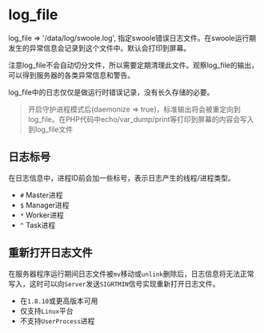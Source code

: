 # log_file

log_file => '/data/log/swoole.log', 指定swoole错误日志文件。在swoole运行期发生的异常信息会记录到这个文件中。默认会打印到屏幕。

注意log_file不会自动切分文件，所以需要定期清理此文件。观察log_file的输出，可以得到服务器的各类异常信息和警告。

log_file中的日志仅仅是做运行时错误记录，没有长久存储的必要。

> 开启守护进程模式后(daemonize => true)，标准输出将会被重定向到log_file。在PHP代码中echo/var_dump/print等打印到屏幕的内容会写入到log_file文件

日志标号
-----
在日志信息中，进程ID前会加一些标号，表示日志产生的线程/进程类型。

* `#` Master进程
* `$` Manager进程
* `*` Worker进程
* `^` Task进程

重新打开日志文件
----
在服务器程序运行期间日志文件被`mv`移动或`unlink`删除后，日志信息将无法正常写入，这时可以向`Server`发送`SIGRTMIN`信号实现重新打开日志文件。

* 在`1.8.10`或更高版本可用
* 仅支持`Linux`平台
* 不支持`UserProcess`进程

